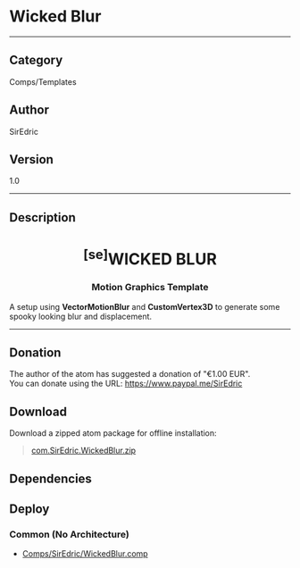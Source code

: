 # Wicked Blur
___

## Category
Comps/Templates

## Author
SirEdric

## Version
1.0

___

## Description
<h1 align="center"><sup>&#91;se&#93;</sup>WICKED BLUR</h1>

<h3 align="center">Motion Graphics Template</h3>

<p>A setup using <b>VectorMotionBlur</b> and <b>CustomVertex3D</b> to generate some spooky looking blur and displacement.</p>

___

## Donation
The author of the atom has suggested a donation of "€1.00 EUR".  
You can donate using the URL: <a href="https://www.paypal.me/SirEdric">https://www.paypal.me/SirEdric</a>

## Download

Download a zipped atom package for offline installation:
> [com.SirEdric.WickedBlur.zip](https://gitlab.com/WeSuckLess/Reactor/-/archive/master/Reactor-master.zip?path=Atoms/com.SirEdric.WickedBlur)  

## Dependencies

## Deploy

### Common (No Architecture)

<ul>
<li><a href="https://gitlab.com/WeSuckLess/Reactor/-/blob/master/Atoms/com.SirEdric.WickedBlur/Comps/SirEdric/WickedBlur.comp?ref_type=heads">Comps/SirEdric/WickedBlur.comp</a></li>
</ul>
